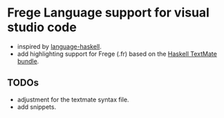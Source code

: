 # Frege Language support for visual studio code

* inspired by [language-haskell](https://github.com/JustusAdam/language-haskell).
* add highlighting support for Frege (.fr) based on the [Haskell TextMate bundle](https://github.com/textmate/haskell.tmbundle).

## TODOs

* adjustment for the textmate syntax file.
* add snippets.
